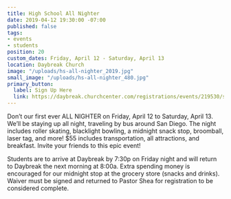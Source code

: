```yaml
---
title: High School All Nighter
date: 2019-04-12 19:30:00 -07:00
published: false
tags:
- events
- students
position: 20
custom_dates: Friday, April 12 - Saturday, April 13
location: Daybreak Church
image: "/uploads/hs-all-nighter_2019.jpg"
small_image: "/uploads/hs-all-nighter_480.jpg"
primary_button:
  label: Sign Up Here
  link: https://daybreak.churchcenter.com/registrations/events/219530/session/new
---
```


Don’t our first ever ALL NIGHTER on Friday, April 12 to Saturday, April 13. We’ll be staying up all night, traveling by bus around San Diego. The night includes roller skating, blacklight bowling, a midnight snack stop, broomball, laser tag, and more! $55 includes transportation, all attractions, and breakfast. Invite your friends to this epic event!

Students are to arrive at Daybreak by 7:30p on Friday night and will return to Daybreak the next morning at 8:00a. Extra spending money is encouraged for our midnight stop at the grocery store (snacks and drinks). Waiver must be signed and returned to Pastor Shea for registration to be considered complete.